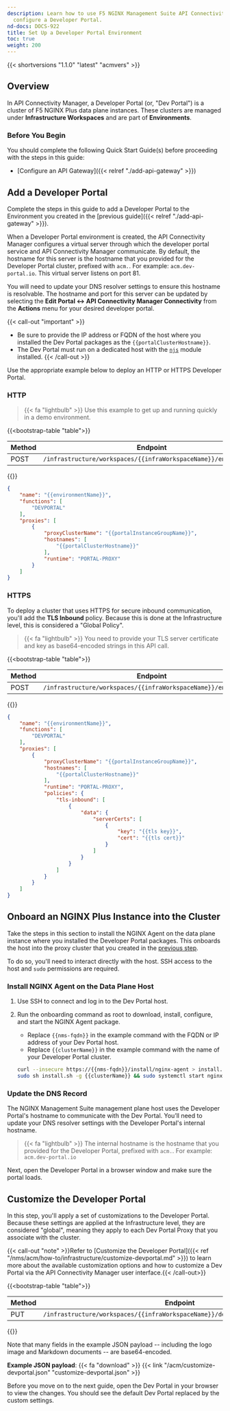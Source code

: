 ```yaml
---
description: Learn how to use F5 NGINX Management Suite API Connectivity Manager to
  configure a Developer Portal.
nd-docs: DOCS-922
title: Set Up a Developer Portal Environment
toc: true
weight: 200
---
```


{{< shortversions "1.1.0" "latest" "acmvers" >}}

## Overview

In API Connectivity Manager, a Developer Portal (or, "Dev Portal") is a cluster of F5 NGINX Plus data plane instances.
These clusters are managed under **Infrastructure Workspaces** and are part of **Environments**.

### Before You Begin

You should complete the following Quick Start Guide(s) before proceeding with the steps in this guide:

- [Configure an API Gateway]({{< relref "./add-api-gateway" >}})

## Add a Developer Portal

Complete the steps in this guide to add a Developer Portal to the Environment you created in the [previous guide]({{< relref "./add-api-gateway" >}}).

When a Developer Portal environment is created, the API Connectivity Manager configures
a virtual server through which the developer portal service and API Connectivity Manager communicate. By default, the hostname for this server is the
hostname that you provided for the Developer Portal cluster, prefixed with `acm.`. For example: `acm.dev-portal.io`. This virtual server listens on port 81.

You will need to update your DNS resolver settings to ensure this hostname is resolvable.
The hostname and port for this server can be updated by selecting the **Edit Portal <-> API Connectivity Manager Connectivity** from the **Actions** menu for your desired developer portal.

{{< call-out "important" >}}

- Be sure to provide the IP address or FQDN of the host where you installed the Dev Portal packages as the `{{portalClusterHostname}}`.
- The Dev Portal must run on a dedicated host with the [`njs`](https://docs.nginx.com/nginx/admin-guide/dynamic-modules/nginscript/) module installed.
{{< /call-out >}}

Use the appropriate example below to deploy an HTTP or HTTPS Developer Portal.

### HTTP

> {{< fa "lightbulb" >}} Use this example to get up and running quickly in a demo environment.


{{<bootstrap-table "table">}}

| Method      | Endpoint |
|-------------|----------|
| POST| `/infrastructure/workspaces/{{infraWorkspaceName}}/environments`|

{{</bootstrap-table>}}


```json
{
    "name": "{{environmentName}}",
    "functions": [
        "DEVPORTAL"
    ],
    "proxies": [
        {
            "proxyClusterName": "{{portalInstanceGroupName}}",
            "hostnames": [
                "{{portalClusterHostname}}"
            ],
            "runtime": "PORTAL-PROXY"
        }
    ]
}
```

### HTTPS

To deploy a cluster that uses HTTPS for secure inbound communication, you'll add the **TLS Inbound** policy.
Because this is done at the Infrastructure level, this is considered a "Global Policy".

> {{< fa "lightbulb" >}} You need to provide your TLS server certificate and key as base64-encoded strings in this API call.


{{<bootstrap-table "table">}}

| Method      | Endpoint |
|-------------|----------|
| POST| `/infrastructure/workspaces/{{infraWorkspaceName}}/environments`|

{{</bootstrap-table>}}


```json
{
    "name": "{{environmentName}}",
    "functions": [
        "DEVPORTAL"
    ],
    "proxies": [
        {
            "proxyClusterName": "{{portalInstanceGroupName}}",
            "hostnames": [
                "{{portalClusterHostname}}"
            ],
            "runtime": "PORTAL-PROXY",
            "policies": {
                "tls-inbound": [
                    {
                        "data": {
                            "serverCerts": [
                                {
                                    "key": "{{tls key}}",
                                    "cert": "{{tls cert}}"
                                }
                            ]
                        }
                    }
                ]
            }
        }
    ]
}
```

## Onboard an NGINX Plus Instance into the Cluster

Take the steps in this section to install the NGINX Agent on the data plane instance where you installed the Developer Portal packages.
This onboards the host into the proxy cluster that you created in the [previous step](#add-an-environment).

To do so, you'll need to interact directly with the host.
SSH access to the host and `sudo` permissions are required.

### Install NGINX Agent on the Data Plane Host

1. Use SSH to connect and log in to the Dev Portal host.
1. Run the onboarding command as root to download, install, configure, and start the NGINX Agent package.

   - Replace `{{nms-fqdn}}` in the example command with the FQDN or IP address of your Dev Portal host.
   - Replace `{{clusterName}}` in the example command with the name of your Developer Portal cluster.

   ```bash
   curl --insecure https://{{nms-fqdn}}/install/nginx-agent > install.sh && \
   sudo sh install.sh -g {{clusterName}} && sudo systemctl start nginx-agent
   ```

### Update the DNS Record

The NGINX Management Suite management plane host uses the Developer Portal's hostname to communicate with the Dev Portal.
You’ll need to update your DNS resolver settings with the Developer Portal's internal hostname.

> {{< fa "lightbulb" >}} The internal hostname is the hostname that you provided for the Developer Portal, prefixed with `acm.`.
> For example: `acm.dev-portal.io`

Next, open the Developer Portal in a browser window and make sure the portal loads.

## Customize the Developer Portal

In this step, you'll apply a set of customizations to the Developer Portal.
Because these settings are applied at the Infrastructure level, they are considered "global", meaning they apply to each Dev Portal Proxy that you associate with the cluster.

{{< call-out "note" >}}Refer to [Customize the Developer Portal]({{< ref "/nms/acm/how-to/infrastructure/customize-devportal.md" >}}) to learn more about the available customization options and how to customize a Dev Portal via the API Connectivity Manager user interface.{{< /call-out>}}


{{<bootstrap-table "table">}}

| Method      | Endpoint |
|-------------|----------|
| PUT | `/infrastructure/workspaces/{{infraWorkspaceName}}/devportals/{{devPortalName}}`|

{{</bootstrap-table>}}


Note that many fields in the example JSON payload -- including the logo image and Markdown documents -- are base64-encoded.

**Example JSON payload**: {{< fa "download" >}} {{< link "/acm/customize-devportal.json" "customize-devportal.json" >}}

Before you move on to the next guide, open the Dev Portal in your browser to view the changes.
You should see the default Dev Portal replaced by the custom settings.
